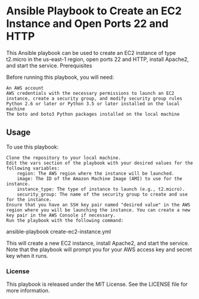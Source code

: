 # Ansible Playbook to Create an EC2 Instance and Open Ports 22 and HTTP

This Ansible playbook can be used to create an EC2 instance of type t2.micro in the us-east-1 region, open ports 22 and HTTP, install Apache2, and start the service.
Prerequisites

Before running this playbook, you will need:

    An AWS account
    AWS credentials with the necessary permissions to launch an EC2 instance, create a security group, and modify security group rules
    Python 2.6 or later or Python 3.5 or later installed on the local machine
    The boto and boto3 Python packages installed on the local machine

 ## Usage

To use this playbook:

    Clone the repository to your local machine.
    Edit the vars section of the playbook with your desired values for the following variables:
        region: The AWS region where the instance will be launched.
        image: The ID of the Amazon Machine Image (AMI) to use for the instance.
        instance_type: The type of instance to launch (e.g., t2.micro).
        security_group: The name of the security group to create and use for the instance.
    Ensure that you have an SSH key pair named "desired value" in the AWS region where you will be launching the instance. You can create a new key pair in the AWS Console if necessary.
    Run the playbook with the following command:


ansible-playbook create-ec2-instance.yml

This will create a new EC2 instance, install Apache2, and start the service. Note that the playbook will prompt you for your AWS access key and secret key when it runs.
### License

This playbook is released under the MIT License. See the LICENSE file for more information.
